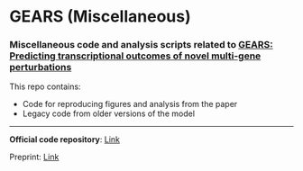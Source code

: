 # GEARS (Miscellaneous) 

### Miscellaneous code and analysis scripts related to [GEARS: Predicting transcriptional outcomes of novel multi-gene perturbations](https://github.com/snap-stanford/GEARS)


This repo contains:
- Code for reproducing figures and analysis from the paper
- Legacy code from older versions of the model

----

**Official code repository**: [Link](https://github.com/snap-stanford/GEARS)

Preprint: [Link](https://www.biorxiv.org/content/10.1101/2022.07.12.499735v2)
